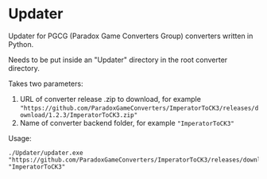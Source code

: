 # Updater
Updater for PGCG (Paradox Game Converters Group) converters written in Python.

Needs to be put inside an "Updater" directory in the root converter directory.

Takes two parameters:
1) URL of converter release .zip to download, for example `"https://github.com/ParadoxGameConverters/ImperatorToCK3/releases/download/1.2.3/ImperatorToCK3.zip"`
2) Name of converter backend folder, for example `"ImperatorToCK3"`

Usage:
```
./Updater/updater.exe "https://github.com/ParadoxGameConverters/ImperatorToCK3/releases/download/1.2.3/ImperatorToCK3.zip" "ImperatorToCK3"
```

